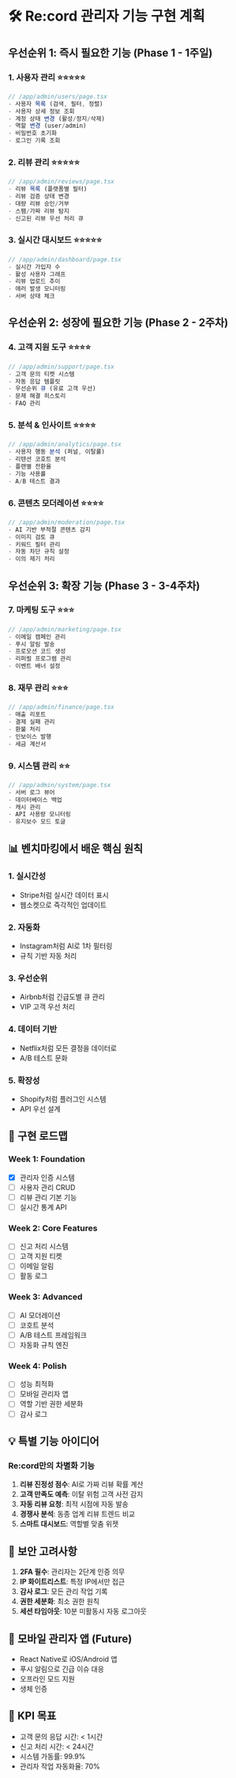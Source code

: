 # 🛠️ Re:cord 관리자 기능 구현 계획

## 우선순위 1: 즉시 필요한 기능 (Phase 1 - 1주일)

### 1. 사용자 관리 ⭐️⭐️⭐️⭐️⭐️
```typescript
// /app/admin/users/page.tsx
- 사용자 목록 (검색, 필터, 정렬)
- 사용자 상세 정보 조회
- 계정 상태 변경 (활성/정지/삭제)
- 역할 변경 (user/admin)
- 비밀번호 초기화
- 로그인 기록 조회
```

### 2. 리뷰 관리 ⭐️⭐️⭐️⭐️⭐️
```typescript
// /app/admin/reviews/page.tsx
- 리뷰 목록 (플랫폼별 필터)
- 리뷰 검증 상태 변경
- 대량 리뷰 승인/거부
- 스팸/가짜 리뷰 탐지
- 신고된 리뷰 우선 처리 큐
```

### 3. 실시간 대시보드 ⭐️⭐️⭐️⭐️⭐️
```typescript
// /app/admin/dashboard/page.tsx
- 실시간 가입자 수
- 활성 사용자 그래프
- 리뷰 업로드 추이
- 에러 발생 모니터링
- 서버 상태 체크
```

## 우선순위 2: 성장에 필요한 기능 (Phase 2 - 2주차)

### 4. 고객 지원 도구 ⭐️⭐️⭐️⭐️
```typescript
// /app/admin/support/page.tsx
- 고객 문의 티켓 시스템
- 자동 응답 템플릿
- 우선순위 큐 (유료 고객 우선)
- 문제 해결 히스토리
- FAQ 관리
```

### 5. 분석 & 인사이트 ⭐️⭐️⭐️⭐️
```typescript
// /app/admin/analytics/page.tsx
- 사용자 행동 분석 (퍼널, 이탈률)
- 리텐션 코호트 분석
- 플랜별 전환율
- 기능 사용률
- A/B 테스트 결과
```

### 6. 콘텐츠 모더레이션 ⭐️⭐️⭐️⭐️
```typescript
// /app/admin/moderation/page.tsx
- AI 기반 부적절 콘텐츠 감지
- 이미지 검토 큐
- 키워드 필터 관리
- 자동 차단 규칙 설정
- 이의 제기 처리
```

## 우선순위 3: 확장 기능 (Phase 3 - 3-4주차)

### 7. 마케팅 도구 ⭐️⭐️⭐️
```typescript
// /app/admin/marketing/page.tsx
- 이메일 캠페인 관리
- 푸시 알림 발송
- 프로모션 코드 생성
- 리퍼럴 프로그램 관리
- 이벤트 배너 설정
```

### 8. 재무 관리 ⭐️⭐️⭐️
```typescript
// /app/admin/finance/page.tsx
- 매출 리포트
- 결제 실패 관리
- 환불 처리
- 인보이스 발행
- 세금 계산서
```

### 9. 시스템 관리 ⭐️⭐️
```typescript
// /app/admin/system/page.tsx
- 서버 로그 뷰어
- 데이터베이스 백업
- 캐시 관리
- API 사용량 모니터링
- 유지보수 모드 토글
```

## 📊 벤치마킹에서 배운 핵심 원칙

### 1. **실시간성**
- Stripe처럼 실시간 데이터 표시
- 웹소켓으로 즉각적인 업데이트

### 2. **자동화**
- Instagram처럼 AI로 1차 필터링
- 규칙 기반 자동 처리

### 3. **우선순위**
- Airbnb처럼 긴급도별 큐 관리
- VIP 고객 우선 처리

### 4. **데이터 기반**
- Netflix처럼 모든 결정을 데이터로
- A/B 테스트 문화

### 5. **확장성**
- Shopify처럼 플러그인 시스템
- API 우선 설계

## 🚀 구현 로드맵

### Week 1: Foundation
- [x] 관리자 인증 시스템
- [ ] 사용자 관리 CRUD
- [ ] 리뷰 관리 기본 기능
- [ ] 실시간 통계 API

### Week 2: Core Features
- [ ] 신고 처리 시스템
- [ ] 고객 지원 티켓
- [ ] 이메일 알림
- [ ] 활동 로그

### Week 3: Advanced
- [ ] AI 모더레이션
- [ ] 코호트 분석
- [ ] A/B 테스트 프레임워크
- [ ] 자동화 규칙 엔진

### Week 4: Polish
- [ ] 성능 최적화
- [ ] 모바일 관리자 앱
- [ ] 역할 기반 권한 세분화
- [ ] 감사 로그

## 💡 특별 기능 아이디어

### Re:cord만의 차별화 기능
1. **리뷰 진정성 점수**: AI로 가짜 리뷰 확률 계산
2. **고객 만족도 예측**: 이탈 위험 고객 사전 감지
3. **자동 리뷰 요청**: 최적 시점에 자동 발송
4. **경쟁사 분석**: 동종 업계 리뷰 트렌드 비교
5. **스마트 대시보드**: 역할별 맞춤 위젯

## 🔐 보안 고려사항

1. **2FA 필수**: 관리자는 2단계 인증 의무
2. **IP 화이트리스트**: 특정 IP에서만 접근
3. **감사 로그**: 모든 관리 작업 기록
4. **권한 세분화**: 최소 권한 원칙
5. **세션 타임아웃**: 10분 미활동시 자동 로그아웃

## 📱 모바일 관리자 앱 (Future)

- React Native로 iOS/Android 앱
- 푸시 알림으로 긴급 이슈 대응
- 오프라인 모드 지원
- 생체 인증

## 🎯 KPI 목표

- 고객 문의 응답 시간: < 1시간
- 신고 처리 시간: < 24시간
- 시스템 가동률: 99.9%
- 관리자 작업 자동화율: 70%